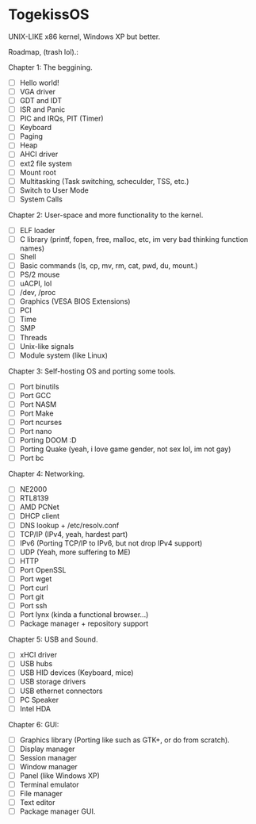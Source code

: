 # TogekissOS

UNIX-LIKE x86 kernel, Windows XP but better.

Roadmap, (trash lol).:

Chapter 1: The beggining.

- [ ] Hello world!
- [ ] VGA driver
- [ ] GDT and IDT
- [ ] ISR and Panic
- [ ] PIC and IRQs, PIT (Timer)
- [ ] Keyboard
- [ ] Paging
- [ ] Heap
- [ ] AHCI driver
- [ ] ext2 file system
- [ ] Mount root
- [ ] Multitasking (Task switching, scheculder, TSS, etc.)
- [ ] Switch to User Mode
- [ ] System Calls

Chapter 2: User-space and more functionality to the kernel.

- [ ] ELF loader
- [ ] C library (printf, fopen, free, malloc, etc, im very bad thinking function names)
- [ ] Shell
- [ ] Basic commands (ls, cp, mv, rm, cat, pwd, du, mount.)
- [ ] PS/2 mouse
- [ ] uACPI, lol
- [ ] /dev, /proc
- [ ] Graphics (VESA BIOS Extensions)
- [ ] PCI
- [ ] Time
- [ ] SMP
- [ ] Threads
- [ ] Unix-like signals
- [ ] Module system (like Linux)

Chapter 3: Self-hosting OS and porting some tools.

- [ ] Port binutils
- [ ] Port GCC
- [ ] Port NASM
- [ ] Port Make
- [ ] Port ncurses
- [ ] Port nano
- [ ] Porting DOOM :D
- [ ] Porting Quake (yeah, i love game gender, not sex lol, im not gay)
- [ ] Port bc

Chapter 4: Networking.

- [ ] NE2000
- [ ] RTL8139
- [ ] AMD PCNet
- [ ] DHCP client
- [ ] DNS lookup + /etc/resolv.conf
- [ ] TCP/IP (IPv4, yeah, hardest part)
- [ ] IPv6 (Porting TCP/IP to IPv6, but not drop IPv4 support)
- [ ] UDP (Yeah, more suffering to ME)
- [ ] HTTP
- [ ] Port OpenSSL
- [ ] Port wget
- [ ] Port curl
- [ ] Port git
- [ ] Port ssh
- [ ] Port lynx (kinda a functional browser...)
- [ ] Package manager + repository support

Chapter 5: USB and Sound.

- [ ] xHCI driver
- [ ] USB hubs
- [ ] USB HID devices (Keyboard, mice)
- [ ] USB storage drivers
- [ ] USB ethernet connectors
- [ ] PC Speaker
- [ ] Intel HDA

Chapter 6: GUI:

- [ ] Graphics library (Porting like such as GTK+, or do from scratch).
- [ ] Display manager
- [ ] Session manager
- [ ] Window manager
- [ ] Panel (like Windows XP)
- [ ] Terminal emulator
- [ ] File manager
- [ ] Text editor
- [ ] Package manager GUI.
